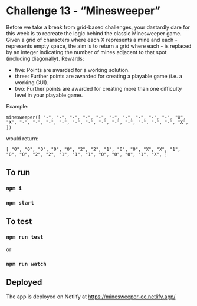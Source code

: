 # Challenge 13 - “Minesweeper”

Before we take a break from grid-based challenges, your dastardly dare for this week is to recreate the logic behind the classic Minesweeper game. Given a grid of characters where each X represents a mine and each - represents empty space, the aim is to return a grid where each - is replaced by an integer indicating the number of mines adjacent to that spot (including diagonally).
Rewards:

- five: Points are awarded for a working solution.
- three: Further points are awarded for creating a playable game (i.e. a working GUI).
- two: Further points are awarded for creating more than one difficulty level in your playable game.

Example:

`minesweeper([ "-", "-", "-", "-", "-", "-", "-", "-", "-", "-", "X", "X", "-", "-", "-", "-", "-", "-", "-", "-", "-", "-", "-", "-", "X", ])`

would return:

`[ "0", "0", "0", "0", "0", "2", "2", "1", "0", "0", "X", "X", "1", "0", "0", "2", "2", "1", "1", "1", "0", "0", "0", "1", "X", ]`

## To run

### `npm i`

### `npm start`

## To test

### `npm run test`

or

### `npm run watch`

## Deployed

The app is deployed on Netlify at https://minesweeper-ec.netlify.app/
